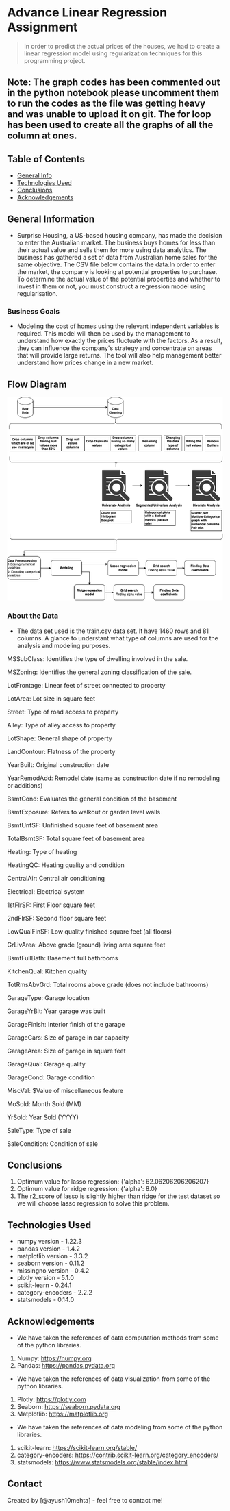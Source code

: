#  Advance Linear Regression Assignment
> In order to predict the actual prices of the houses, we had to create a linear regression model using regularization techniques for this programming project. 

## Note: The graph codes has been commented out in the python notebook please uncomment them to run the codes as the file was getting heavy and was unable to upload it on git. The for loop has been used to create all the graphs of all the column at ones.


## Table of Contents
* [General Info](#general-information)
* [Technologies Used](#technologies-used)
* [Conclusions](#conclusions)
* [Acknowledgements](#acknowledgements)

<!-- You can include any other section that is pertinent to your problem -->

## General Information

- Surprise Housing, a US-based housing company, has made the decision to enter the Australian market. The business buys homes for less than their actual value and sells them for more using data analytics. The business has gathered a set of data from Australian home sales for the same objective. The CSV file below contains the data.In order to enter the market, the company is looking at potential properties to purchase. To determine the actual value of the potential properties and whether to invest in them or not, you must construct a regression model using regularisation.

### Business Goals
- Modeling the cost of homes using the relevant independent variables is required. This model will then be used by the management to understand how exactly the prices fluctuate with the factors. As a result, they can influence the company's strategy and concentrate on areas that will provide large returns. The tool will also help management better understand how prices change in a new market.

## Flow Diagram
![Flow chart](https://github.com/ayush10mehta/Advance-Linear-Regression-Assignment/blob/main/Flow.png?raw=true)

### About the Data
- The data set used is the train.csv data set. It have 1460 rows and 81 columns. A glance to understant what type of columns are used for the analysis and modeling purposes.

MSSubClass: Identifies the type of dwelling involved in the sale.

MSZoning: Identifies the general zoning classification of the sale.

LotFrontage: Linear feet of street connected to property

LotArea: Lot size in square feet

Street: Type of road access to property

Alley: Type of alley access to property

LotShape: General shape of property
       
LandContour: Flatness of the property

YearBuilt: Original construction date

YearRemodAdd: Remodel date (same as construction date if no remodeling or additions)

BsmtCond: Evaluates the general condition of the basement

BsmtExposure: Refers to walkout or garden level walls

BsmtUnfSF: Unfinished square feet of basement area

TotalBsmtSF: Total square feet of basement area

Heating: Type of heating
		
		
HeatingQC: Heating quality and condition
		
CentralAir: Central air conditioning
		
Electrical: Electrical system

		
1stFlrSF: First Floor square feet
 
2ndFlrSF: Second floor square feet

LowQualFinSF: Low quality finished square feet (all floors)

GrLivArea: Above grade (ground) living area square feet

BsmtFullBath: Basement full bathrooms

KitchenQual: Kitchen quality

       	
TotRmsAbvGrd: Total rooms above grade (does not include bathrooms)
		
GarageType: Garage location
		
GarageYrBlt: Year garage was built
		
GarageFinish: Interior finish of the garage
		
GarageCars: Size of garage in car capacity

GarageArea: Size of garage in square feet

GarageQual: Garage quality
		
GarageCond: Garage condition

MiscVal: $Value of miscellaneous feature

MoSold: Month Sold (MM)

YrSold: Year Sold (YYYY)

SaleType: Type of sale
		
SaleCondition: Condition of sale
<!-- You don't have to answer all the questions - just the ones relevant to your project. -->

## Conclusions
1. Optimum value for lasso regression: {'alpha': 62.06206206206207}
2. Optimum value for ridge regression: {'alpha': 8.0}
3. The r2_score of lasso is slightly higher than ridge for the test dataset so we will choose lasso regression to solve this problem.
 

<!-- You don't have to answer all the questions - just the ones relevant to your project. -->


## Technologies Used
- numpy version - 1.22.3
- pandas version - 1.4.2
- matplotlib version - 3.3.2
- seaborn version - 0.11.2
- missingno version - 0.4.2
- plotly version - 5.1.0
- scikit-learn - 0.24.1
- category-encoders - 2.2.2
- statsmodels - 0.14.0
<!-- As the libraries versions keep on changing, it is recommended to mention the version of library used in this project -->

## Acknowledgements
- We have taken the references of data computation methods from some of the python libraries.
1. Numpy: https://numpy.org
2. Pandas: https://pandas.pydata.org
- We have taken the references of data visualization from some of the python libraries.
1. Plotly: https://plotly.com
2. Seaborn: https://seaborn.pydata.org
3. Matplotlib: https://matplotlib.org
- We have taken the references of data modeling from some of the python libraries.
1. scikit-learn: https://scikit-learn.org/stable/
2. category-encoders: https://contrib.scikit-learn.org/category_encoders/
3. statsmodels: https://www.statsmodels.org/stable/index.html 


## Contact
Created by [@ayush10mehta] - feel free to contact me!


<!-- Optional -->
<!-- ## License -->
<!-- This project is open source and available under the [... License](). -->

<!-- You don't have to include all sections - just the one's relevant to your project -->

